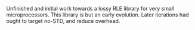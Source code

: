 Unfinished and initial work towards a lossy RLE library for very small microprocessors. This library is but an early evolution. Later iterations had ought to target no-STD, and reduce overhead.
